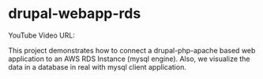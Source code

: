 # drupal-webapp-rds

YouTube Video URL:

This project demonstrates how to connect a drupal-php-apache based web application to an AWS RDS Instance (mysql engine).
Also, we visualize the data in a database in real with mysql client application.
